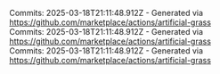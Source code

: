 Commits: 2025-03-18T21:11:48.912Z - Generated via https://github.com/marketplace/actions/artificial-grass
<br>
Commits: 2025-03-18T21:11:48.912Z - Generated via https://github.com/marketplace/actions/artificial-grass
<br>
Commits: 2025-03-18T21:11:48.912Z - Generated via https://github.com/marketplace/actions/artificial-grass
<br>
